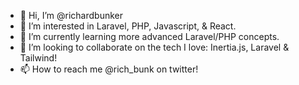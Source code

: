 - 👋 Hi, I’m @richardbunker
- 👀 I’m interested in Laravel, PHP, Javascript, & React.
- 🌱 I’m currently learning more advanced Laravel/PHP concepts.
- 💞️ I’m looking to collaborate on the tech I love: Inertia.js, Laravel & Tailwind!
- 📫 How to reach me @rich_bunk on twitter!

<!---
richardbunker/richardbunker is a ✨ special ✨ repository because its `README.md` (this file) appears on your GitHub profile.
You can click the Preview link to take a look at your changes.
--->
